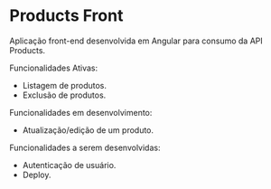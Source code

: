 # Products Front

Aplicação front-end desenvolvida em Angular para consumo da API Products.
 
 Funcionalidades Ativas:
  - Listagem de produtos.
  - Exclusão de produtos.

 Funcionalidades em desenvolvimento:
  - Atualização/edição de um produto.
 
 Funcionalidades a serem desenvolvidas:
  - Autenticação de usuário.
  - Deploy.
  
